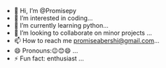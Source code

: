 - 👋 Hi, I’m @Promisepy
- 👀 I’m interested in coding...
- 🌱 I’m currently learning python...
- 💞️ I’m looking to collaborate on minor projects ...
- 📫 How to reach me promiseabershi@gmail.com...
- 😄 Pronouns:😉😊😄 ...
- ⚡ Fun fact: enthusiast ...

<!---
Promisepy/Promisepy is a ✨ special ✨ repository because its `README.md` (this file) appears on your GitHub profile.
You can click the Preview link to take a look at your changes.
--->
